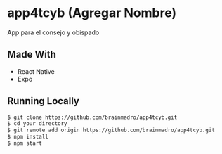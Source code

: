 # app4tcyb (Agregar Nombre)
App para el consejo y obispado

## Made With
- React Native
- Expo

## Running Locally

```sh
$ git clone https://github.com/brainmadro/app4tcyb.git
$ cd your directory
$ git remote add origin https://github.com/brainmadro/app4tcyb.git
$ npm install
$ npm start
```
